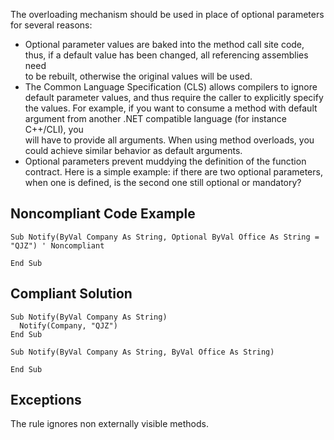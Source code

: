 
The overloading mechanism should be used in place of optional parameters for several reasons:

- Optional parameter values are baked into the method call site code, thus, if a default value has been changed, all referencing assemblies need<br>  to be rebuilt, otherwise the original values will be used.
- The Common Language Specification (CLS) allows compilers to ignore default parameter values, and thus require the caller to explicitly specify<br>  the values. For example, if you want to consume a method with default argument from another .NET compatible language (for instance C++/CLI), you<br>  will have to provide all arguments. When using method overloads, you could achieve similar behavior as default arguments.
- Optional parameters prevent muddying the definition of the function contract. Here is a simple example: if there are two optional parameters,<br>  when one is defined, is the second one still optional or mandatory?


## Noncompliant Code Example


    Sub Notify(ByVal Company As String, Optional ByVal Office As String = "QJZ") ' Noncompliant
    
    End Sub


## Compliant Solution


    Sub Notify(ByVal Company As String)
      Notify(Company, "QJZ")
    End Sub
    
    Sub Notify(ByVal Company As String, ByVal Office As String)
    
    End Sub


## Exceptions

The rule ignores non externally visible methods.

